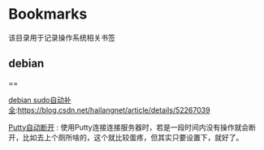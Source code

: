 # Bookmarks
该目录用于记录操作系统相关书签

## debian
==

[debian sudo自动补全](https://blog.csdn.net/hailangnet/article/details/52267039):https://blog.csdn.net/hailangnet/article/details/52267039

[Putty自动断开](https://blog.csdn.net/Lh19931122/article/details/77949719) : 使用Putty连接连接服务器时，若是一段时间内没有操作就会断开，比如去上个厕所啥的，这个就比较蛋疼，但其实只要设置下，就好了。 





